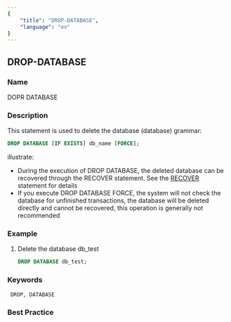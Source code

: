 ```yaml
---
{
    "title": "DROP-DATABASE",
    "language": "en"
}
---
```


## DROP-DATABASE

### Name

DOPR DATABASE

### Description

This statement is used to delete the database (database)
grammar:    

```sql
DROP DATABASE [IF EXISTS] db_name [FORCE];
```

illustrate:

- During the execution of DROP DATABASE, the deleted database can be recovered through the RECOVER statement. See the [RECOVER](../../Database-Administration-Statements/RECOVER.md) statement for details
- If you execute DROP DATABASE FORCE, the system will not check the database for unfinished transactions, the database will be deleted directly and cannot be recovered, this operation is generally not recommended

### Example

1. Delete the database db_test
   
     ```sql
     DROP DATABASE db_test;
     ```

### Keywords

     DROP, DATABASE

### Best Practice
